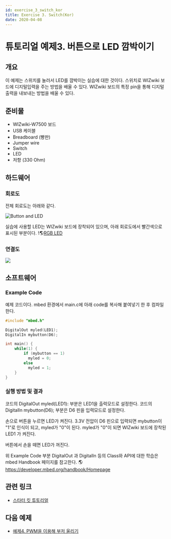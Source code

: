 ```yaml
---
id: exercise_3_switch_kor
title: Exercise 3. Switch(Kor)
date: 2020-04-08
---
```


# 튜토리얼 예제3. 버튼으로 LED 깜박이기

## 개요

이 예제는 스위치를 눌러서 LED를 깜박이는 실습에 대한 것이다. 스위치로 WIZwiki 보드에 디지털입력을 주는 방법을 배울 수
있다. WIZwiki 보드의 특정 pin을 통해 디지털 출력을 내보내는 방법을 배울 수 있다.

## 준비물

  - WIZwiki-W7500 보드
  - USB 케이블
  - Breadboard (빵판)
  - Jumper wire
  - Switch
  - LED
  - 저항 (330 Ohm)

## 하드웨어

### 회로도

전체 회로도는 아래와 같다.

![Button and
LED](/document_framework/img/products/wizwiki_mbed_kit/kit_en/button_led_scheme.png)

실습에 사용할 LED는 WIZwiki 보드에 장착되어 있으며, 아래 회로도에서 빨간색으로 표시된 부분이다. !🌎[RGB
LED](/document_framework/img/products/wizwiki_mbed_kit/kit_en/3_board_led.png)

### 연결도

![](/document_framework/img/products/wizwiki_mbed_kit/kit_en/3_board_all.png)

## 소프트웨어
### Example Code

예제 코드이다. mbed 환경에서 main.c에 아래 code를 복사해 붙여넣기 한 후 컴파일한다.

``` c
#include "mbed.h"

DigitalOut myled(LED1);
DigitalIn mybutton(D6);

int main() {
    while(1) {
        if (mybutton == 1)
          myled = 0;
        else
          myled = 1;
    }
}
```

### 실행 방법 및 결과

코드의 DigitalOut myled(LED1): 부분은 LED1을 출력모드로 설정한다. 코드의 DigitalIn
mybutton(D6); 부분은 D6 핀을 입력모드로 설정한다.

손으로 버튼을 누르면 LED가 켜진다. 3.3V 전압이 D6 핀으로 입력되면 mybutton이 "1"로 인식이 되고, myled가
"0"이 된다. myled가 "0"이 되면 WIZwiki 보드에 장착된 LED1 가 켜진다.

버튼에서 손을 떼면 LED가 꺼진다.

위 Example Code 부분 DigitalOut 과 DigitalIn 등의 Class와 API에 대한 학습은 mbed
Handbook 페이지를 참고한다. 🌎<https://developer.mbed.org/handbook/Homepage>

## 관련 링크

   * [스타터 킷 튜토리얼](Tutorial(Kor).md)

## 다음 예제

   * [예제4. PWM을 이용해 부저 울리기](Exercise_4._PWM(Kor).md)
